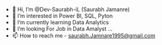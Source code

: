 - 👋 Hi, I’m @Dev-Saurabh-iL (Saurabh Jamanre)
- 👀 I’m interested in Power BI, SQL, Pyton
- 🌱 I’m currently learning Data Analytics
- 💞️ I’m looking For Job in Data Amalyst ...
- 📫 How to reach me - saurabh.Jamnare1995@gmail.com

<!---
Dev-Saurabh-iL/Dev-Saurabh-iL is a ✨ special ✨ repository because its `README.md` (this file) appears on your GitHub profile.
You can click the Preview link to take a look at your changes.
--->
